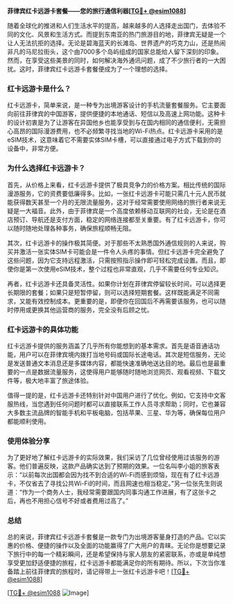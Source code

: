 **菲律宾红卡远游卡套餐——您的旅行通信利器[[TG💪+ @esim1088](https://t.me/s/esim1088)]**

随着全球化的推进和人们生活水平的提高，越来越多的人选择走出国门，去体验不同的文化、风景和生活方式。而提到东南亚的热门旅游目的地，菲律宾无疑是一个让人无法抗拒的选择。无论是碧海蓝天的长滩岛、世界遗产的巧克力山，还是热闹非凡的马尼拉街头，这个由7000多个岛屿组成的国家总能给人留下深刻的印象。然而，在享受这些美景的同时，如何解决海外通讯问题，成了不少旅行者的一大困扰。这时，菲律宾红卡远游卡套餐便成为了一个理想的选择。

### 红卡远游卡是什么？

红卡远游卡，简单来说，是一种专为出境游客设计的手机流量套餐服务。它主要面向前往菲律宾的中国游客，提供便捷的本地通话、短信以及高速上网功能。这种卡的设计初衷是为了让游客在异国他乡也能享受到与在国内相同的通信便利，无需担心高昂的国际漫游费用，也不必频繁寻找当地的Wi-Fi热点。红卡远游卡采用的是eSIM技术，这意味着它不需要实体SIM卡槽，可以直接通过电子方式下载到你的设备中，非常方便。

### 为什么选择红卡远游卡？

首先，从价格上来看，红卡远游卡提供了极具竞争力的价格方案。相比传统的国际漫游服务，它的资费要低廉得多。比如，一张红卡远游卡可能只需几十元人民币就能获得数天甚至一个月的无限流量服务，这对于经常需要使用网络的旅行者来说无疑是一大福音。此外，由于菲律宾是一个高度依赖移动互联网的社会，无论是在酒店预订、导航还是支付方面，稳定的网络连接都至关重要。有了红卡远游卡，你可以随时随地处理各种事务，确保旅程顺畅无阻。

其次，红卡远游卡的操作极其简便。对于那些不太熟悉国外通信规则的人来说，购买并激活一张实体SIM卡可能会是一件令人头疼的事情。但红卡远游卡完全避免了这些问题，因为它支持远程激活，只需按照指示操作即可轻松完成设置。而且，即使你是第一次使用eSIM技术，整个过程也非常直观，几乎不需要任何专业知识。

再者，红卡远游卡还具备灵活性。如果你计划在菲律宾停留较长时间，可以选择更长期限的套餐；如果只是短暂停留，则可以选择短期套餐。这样既能满足不同需求，又能有效控制成本。更重要的是，即便你在回国后不再需要该服务，也可以随时停用或更换其他运营商的服务，完全没有后顾之忧。

### 红卡远游卡的具体功能

红卡远游卡提供的服务涵盖了几乎所有你能想到的基本需求。首先是语音通话功能，用户可以在菲律宾境内拨打当地号码或国际长途电话。其次是短信服务，无论是发送普通文本消息还是多媒体内容，都能快速准确地送达目的地。最后也是最重要的一点是数据流量服务，这使得用户能够随时随地浏览网页、观看视频、下载文件等，极大地丰富了旅途体验。

值得一提的是，红卡远游卡还特别针对中国用户进行了优化。例如，它支持中文客服热线，当您遇到任何问题时都可以直接联系工作人员寻求帮助；同时，它也兼容大多数主流品牌的智能手机和平板电脑，包括苹果、三星、华为等，确保每位用户都能顺利使用。

### 使用体验分享

为了更好地了解红卡远游卡的实际效果，我们采访了几位曾经使用过该服务的游客。他们普遍反映，这款产品确实达到了预期的效果。一位名叫李小姐的旅客表示：“以前每次出国都会因为找不到合适的Wi-Fi而感到烦恼，现在有了红卡远游卡，不仅省去了寻找公共Wi-Fi的时间，而且网速也相当稳定。”另一位张先生则说道：“作为一个商务人士，我经常需要跟国内同事沟通工作进展，有了这张卡之后，再也不用担心信号不好或者费用过高了。”

### 总结

总的来说，菲律宾红卡远游卡套餐是一款专门为出境游客量身打造的产品。它以实惠的价格、便捷的操作以及全面的功能赢得了广大用户的青睐。无论你是想要记录下旅行中的每一个精彩瞬间，还是希望保持与家人朋友的紧密联系，亦或是单纯想享受更加舒适便捷的旅程，红卡远游卡都能满足你的所有期待。所以，下次当你准备踏上前往菲律宾的旅程时，请记得带上一张红卡远游卡吧！[[TG💪+ @esim1088](https://t.me/s/esim1088)]

[[TG💪+ @esim1088](https://t.me/s/esim1088) ![Image](https://i.postimg.cc/4NQfJmqS/Snipaste-2025-05-13-00-14-12.png)]